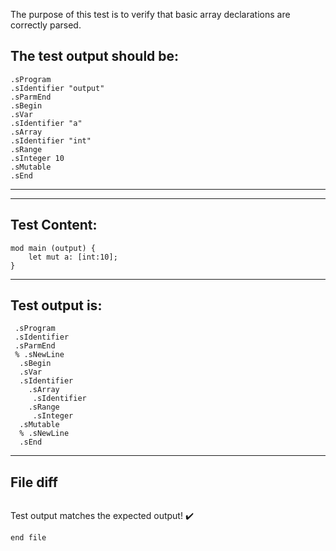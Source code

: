 The purpose of this test is to verify that basic array declarations are correctly parsed.

The test output should be:
--------------------------
```
.sProgram
.sIdentifier "output"
.sParmEnd
.sBegin
.sVar
.sIdentifier "a"
.sArray
.sIdentifier "int"
.sRange
.sInteger 10
.sMutable
.sEnd
```
--------------------------

-------------------------

Test Content: 
-------------------------
```
mod main (output) {
    let mut a: [int:10];
}
```
------------------------
Test output is: 
-------------------------
```
 .sProgram
 .sIdentifier
 .sParmEnd
 % .sNewLine
  .sBegin
  .sVar
  .sIdentifier
    .sArray
     .sIdentifier
    .sRange
     .sInteger
  .sMutable
  % .sNewLine
  .sEnd

```
------------------------

File diff
-------------------------
```diff

```
Test output matches the expected output! :heavy_check_mark:

```
end file
